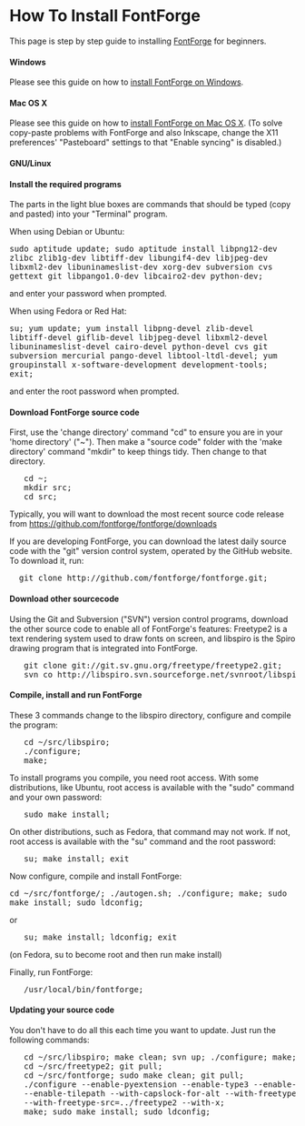 <h1>How To Install FontForge</h1>

<p>This page is step by step guide to installing <a title="FontForge" href="/wiki/FontForge">FontForge</a> for beginners.</p>

<h4> Windows </h4>

Please see this guide on how to <a href="http://www.mpetroff.net/software/fontforge-windows/">install FontForge on Windows</a>.</p>

<h4> Mac OS X </h4>

Please see this guide on how to <a href="http://www.pixilate.com/about/installing-fontforge-in-mountain-lion">install FontForge on Mac OS X</a>. (To solve copy-paste problems with FontForge and also Inkscape, change the X11 preferences' "Pasteboard" settings to that "Enable syncing" is disabled.)</p>

<h4> GNU/Linux </h4>
<a id="Install_the_required_programs" name="Install_the_required_programs"></a><h4> <span class="mw-headline"> Install the required programs </span></h4>
<p>The parts in the light blue boxes are commands that should be typed (copy and pasted) into your "Terminal" program.
</p><p>When using Debian or Ubuntu:
</p>
<tt>sudo aptitude update; sudo aptitude install libpng12-dev zlibc zlib1g-dev libtiff-dev libungif4-dev libjpeg-dev libxml2-dev libuninameslist-dev xorg-dev subversion cvs gettext git libpango1.0-dev libcairo2-dev python-dev;</tt>
<p>and enter your password when prompted.
</p><p>When using Fedora or Red Hat:
</p>
<tt>   su;
   yum update;
   yum install libpng-devel zlib-devel libtiff-devel giflib-devel 
   libjpeg-devel libxml2-devel libuninameslist-devel cairo-devel 
   python-devel cvs git subversion mercurial pango-devel 
   libtool-ltdl-devel; 
   yum groupinstall x-software-development development-tools;
   exit;
</tt>
<p>and enter the root password when prompted.
</p>

<a id="Download_FontForge_source_code" name="Download_FontForge_source_code"></a><h4> <span class="mw-headline"> Download FontForge source code </span></h4>
<p>First, use the 'change directory' command "cd" to ensure you are in your 'home directory' ("~"). Then make a "source code" folder with the 'make directory' command "mkdir" to keep things tidy. Then change to that directory.
</p>
<pre>   cd ~;
   mkdir src;
   cd src;
</pre>

<p>Typically, you will want to download the most recent source code release from <a href="https://github.com/fontforge/fontforge/downloads">https://github.com/fontforge/fontforge/downloads</a>

<p>If you are developing FontForge, you can download the latest daily source code with the "git" version control system, operated by the GitHub website. To download it, run:
</p>
<pre>
  git clone http://github.com/fontforge/fontforge.git;
</pre>
<a id="Download_other_sourcecode" name="Download_other_sourcecode"></a><h4> <span class="mw-headline"> Download other sourcecode </span></h4>
<p>Using the Git and Subversion ("SVN") version control programs, download the other source code to enable all of FontForge's features: Freetype2 is a text rendering system used to draw fonts on screen, and libspiro is the Spiro drawing program that is integrated into FontForge.
</p>
<pre>
   git clone git://git.sv.gnu.org/freetype/freetype2.git;
   svn co http://libspiro.svn.sourceforge.net/svnroot/libspiro/;
</pre>

<a id="Compile.2C_install_and_run_FontForge" name="Compile.2C_install_and_run_FontForge"></a><h4> <span class="mw-headline"> Compile, install and run FontForge </span></h4>
<p>These 3 commands change to the libspiro directory, configure and compile the program:
</p>
<pre>   cd ~/src/libspiro;
   ./configure;
   make;
</pre>
<p>To install programs you compile, you need root access. With some distributions, like Ubuntu, root access is available with the "sudo" command and your own password:
</p>
<pre>   sudo make install;
</pre>
<p>On other distributions, such as Fedora, that command may not work. If not, root access is available with the "su" command and the root password:
</p>
<pre>   su; make install; exit
</pre>
<p>Now configure, compile and install FontForge:
</p>
<tt>   cd ~/src/fontforge/;
    ./autogen.sh;
    ./configure;
   make;  
   sudo make install;
   sudo ldconfig;
</tt>
<p>or
</p>
<pre>   su; make install; ldconfig; exit
</pre>
<p>(on Fedora, su to become root and then run make install)
</p><p>Finally, run FontForge:
</p>
<pre>   /usr/local/bin/fontforge;
</pre>

<h4> Updating your source code </h4>
<p>You don't have to do all this each time you want to update. Just run the following commands:
</p>
<pre>   cd ~/src/libspiro; make clean; svn up; ./configure; make; sudo make install;
   cd ~/src/freetype2; git pull;
   cd ~/src/fontforge; sudo make clean; git pull;
   ./configure --enable-pyextension --enable-type3 --enable-pasteafter 
   --enable-tilepath --with-capslock-for-alt --with-freetype-bytecode 
   --with-freetype-src=../freetype2 --with-x;
   make; sudo make install; sudo ldconfig;
</pre>